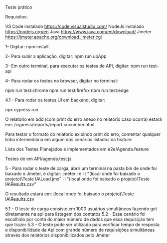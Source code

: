 Teste prático 

Requisitos:

VS Code instalado  https://code.visualstudio.com/
NodeJs instalado   https://nodejs.org/en
Java               https://www.java.com/en/download/
Jmeter             https://jmeter.apache.org/download_jmeter.cgi

1- Digitar: npm install 

2- Para subir a aplicação, digitar: npm run upApp

3- Em outro terminal, para executar os testes de API, digitar: npm run test-api

4- Para rodar os testes no browser, digitar no terminal:

npm run test:chrome 
npm run test:firefox
npm run test:edge

4.1 - Para rodar os testes UI em backend, digitar: 

npx cypress run


O relatório em bdd (com print do erro anexo no relatório caso ocorra) estará em: /cypress/reports/report.cucumber.html

Para testar o formato do relatório exibindo print do erro, comentar qualquer linha intermediária em algum dos cenários listados na feature 

Lista dos Testes Planejados e implementados em e2e/Agenda.feature

Testes de em API/agenda.test.js



5 - Para rodar o teste de carga, abrir um terminal na pasta bin de onde foi baixado o Jmeter, e digitar: jmeter -n -t "(local onde foi baixado o projeto)\Teste IA\Load.jmx" -l "(local onde foi baixado o projeto)\Teste IA\Results.csv" 

O resultado estará em: (local onde foi baixado o projeto)\Teste IA\Results.csv

5.1 - O teste de carga consiste em 1000 usuários simultâneos fazendo get diretamente na api para listagem dos contatos
5.2 - Esse cenário foi escolhido por conta do maior número de dados que essa requisição tem que trazer
5.3 - O teste pode ser utilizado para verificar tempo de resposta e disponibilidade da Api com grande número de requisições simultâneas através dos relatórios disponibilizados pelo Jmeter 
